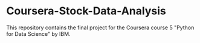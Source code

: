 # Coursera-Stock-Data-Analysis
This repository contains the final project for the Coursera course 5 "Python for Data Science" by IBM.
